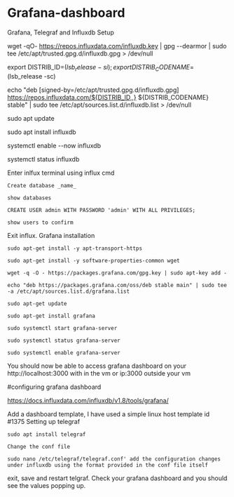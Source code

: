 # Grafana-dashboard
Grafana, Telegraf and Influxdb
Setup

wget -qO- https://repos.influxdata.com/influxdb.key | gpg --dearmor | sudo tee /etc/apt/trusted.gpg.d/influxdb.gpg > /dev/null

export DISTRIB_ID=$(lsb_release -si); export DISTRIB_CODENAME=$(lsb_release -sc)

echo "deb [signed-by=/etc/apt/trusted.gpg.d/influxdb.gpg] https://repos.influxdata.com/${DISTRIB_ID,,} ${DISTRIB_CODENAME} stable" | sudo tee /etc/apt/sources.list.d/influxdb.list > /dev/null

sudo apt update

sudo apt install influxdb

systemctl enable --now influxdb

systemctl status influxdb

Enter inlfux terminal using influx cmd

    Create database _name_

    show databases

    CREATE USER admin WITH PASSWORD 'admin' WITH ALL PRIVILEGES;

    show users to confirm

Exit influx.
Grafana installation
```
sudo apt-get install -y apt-transport-https

sudo apt-get install -y software-properties-common wget

wget -q -O - https://packages.grafana.com/gpg.key | sudo apt-key add -

echo "deb https://packages.grafana.com/oss/deb stable main" | sudo tee -a /etc/apt/sources.list.d/grafana.list

sudo apt-get update

sudo apt-get install grafana

sudo systemctl start grafana-server

sudo systemctl status grafana-server

sudo systemctl enable grafana-server
```
You should now be able to access grafana dashboard on your http://localhost:3000 with in the vm or ip:3000 outside your vm

#configuring grafana dashboard

https://docs.influxdata.com/influxdb/v1.8/tools/grafana/

Add a dashboard template, I have used a simple linux host template id #1375
Setting up telegraf
```
sudo apt install telegraf

Change the conf file

sudo nano /etc/telegraf/telegraf.conf' add the configuration changes under influxdb using the format provided in the conf file itself
```
exit, save and restart telgraf. Check your grafana dashboard and you should see the values popping up.
